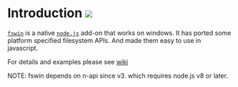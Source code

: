 # Introduction ![](https://github.com/xxoo/node-fswin/actions/workflows/main.yml/badge.svg)

[`fswin`](https://www.npmjs.com/package/fswin) is a native [`node.js`](http://nodejs.org) add-on that works on windows.
It has ported some platform specified filesystem APIs. And made them easy to use in javascript.

For details and examples please see [wiki](https://github.com/xxoo/node-fswin/wiki)

NOTE: fswin depends on n-api since v3. which requires node.js v8 or later.
